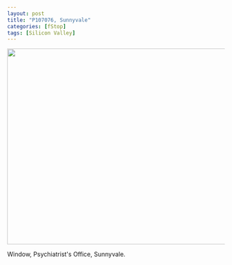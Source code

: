 ```yaml
---
layout: post
title: "P107076, Sunnyvale"
categories: [fStop]
tags: [Silicon Valley]
---
```

<img title-="(C)2007" src="https://www.botzilla.com/blog/pix2007/P1070076.jpg" width="807" height="454" border="0" />

Window, Psychiatrist's Office, Sunnyvale.

